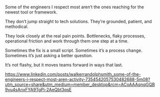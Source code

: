 Some of the engineers I respect most aren’t the ones reaching for the newest tool or framework.

They don’t jump straight to tech solutions.
They’re grounded, patient, and methodical.

They look closely at the real pain points. Bottlenecks, flaky processes, operational friction and work through them one step at a time.

Sometimes the fix is a small script.
Sometimes it’s a process change.
Sometimes it’s just asking a better question.

It’s not flashy, but it moves teams forward in ways that last.

https://www.linkedin.com/posts/walkerrandolphsmith_some-of-the-engineers-i-respect-most-aren-activity-7354542057530482688-5m08?utm_source=share&utm_medium=member_desktop&rcm=ACoAAAqnqGQB9vu4sAnxFYA9TgPi-2AeQbt3qsE